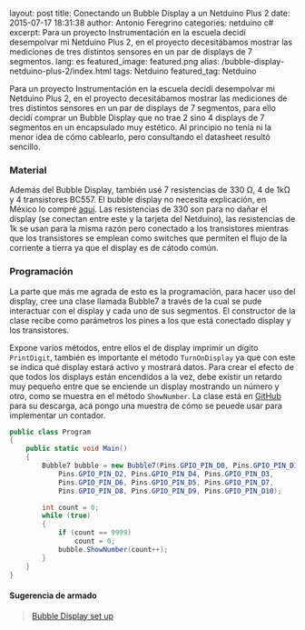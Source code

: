 layout: post
title: Conectando un Bubble Display a un Netduino Plus 2
date: 2015-07-17 18:31:38
author: Antonio Feregrino
categories: netduino c#
excerpt: Para un proyecto Instrumentación en la escuela decidí desempolvar mi Netduino Plus 2, en el proyecto decesitábamos mostrar las mediciones de tres distintos sensores en un par de displays de 7 segmentos.
lang: es
featured_image: featured.png
alias: /bubble-display-netduino-plus-2/index.html
tags: Netduino
featured_tag: Netduino

<p>Para un proyecto Instrumentación en la escuela decidí desempolvar mi Netduino Plus 2, en el proyecto decesitábamos mostrar las mediciones de tres distintos sensores en un par de displays de 7 segmentos, para ello decidí comprar un Bubble Display que no trae 2 sino 4 displays de 7 segmentos en un encapsulado muy estético. Al principio no tenía ni la menor idea de cómo cablearlo, pero consultando el datasheet resultó sencillo.</p>
<h3>Material</h3>
<p>Además del Bubble Display, también usé 7 resistencias de 330 Ω, 4 de 1kΩ y 4 transistores BC557.
El bubble display no necesita explicación, en México lo compré  <a target="_blank" href="http://www.330ohms.com/Display-de-Burbuja--7-Segmentos-4-dgitos_p_345.html">aquí</a>. Las resistencias de 330 son para no dañar el display (se conectan entre este y la tarjeta del Netduino), las resistencias de 1k se usan para la misma razón pero conectado a los transistores mientras que los transistores se emplean como switches que permiten el flujo de la corriente a tierra ya que el display es de cátodo común.</p>

<h3>Programación</h3>
<p>La parte que más me agrada de esto es la programación, para hacer uso del display, cree una clase llamada Bubble7 a través de la cual se pude interactuar con el display y cada uno de sus segmentos. El constructor de la clase recibe como parámetros los pines a los que está conectado display y los transistores.</p>

<p>Expone varios métodos, entre ellos el de display imprimir un dígito <code>PrintDigit</code>, también es importante el método <code>TurnOnDisplay</code> ya que con este se indica qué display estará activo y mostrará datos. Para crear el efecto de que todos los displays están encendidos a la vez, debe existir un retardo muy pequeño entre que se enciende un display mostrando un número y otro, como se muestra en el método <code>ShowNumber</code>. La clase está en <a target="_blank" href="https://gist.github.com/fferegrino/22cda60be970e98c90a1">GitHub</a> para su descarga, acá pongo una muestra de cómo se peuede usar para implementar un contador.</p>

```csharp  
public class Program
{
    public static void Main()
    {
        Bubble7 bubble = new Bubble7(Pins.GPIO_PIN_D0, Pins.GPIO_PIN_D1,
            Pins.GPIO_PIN_D2, Pins.GPIO_PIN_D4, Pins.GPIO_PIN_D3,
            Pins.GPIO_PIN_D6, Pins.GPIO_PIN_D5, Pins.GPIO_PIN_D7,
            Pins.GPIO_PIN_D8, Pins.GPIO_PIN_D9, Pins.GPIO_PIN_D10);

        int count = 0;
        while (true)
        {
            if (count == 9999)
                count = 0;
            bubble.ShowNumber(count++);
        }
    }
}
```  
<h4>Sugerencia de armado</h4>
<blockquote class="imgur-embed-pub" lang="en" data-id="a/qaOH1" data-context="false"><a href="//imgur.com/a/qaOH1">Bubble Display set up</a></blockquote><script async src="//s.imgur.com/min/embed.js" charset="utf-8"></script>